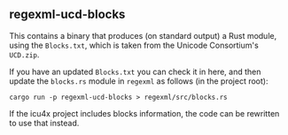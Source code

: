 ## regexml-ucd-blocks

This contains a binary that produces (on standard output) a Rust module, using
the `Blocks.txt`, which is taken from the Unicode Consortium's `UCD.zip`.

If you have an updated `Blocks.txt` you can check it in here, and then update
the `blocks.rs` module in `regexml` as follows (in the project root):

```
cargo run -p regexml-ucd-blocks > regexml/src/blocks.rs
```

If the icu4x project includes blocks information, the code can be rewritten to
use that instead.
